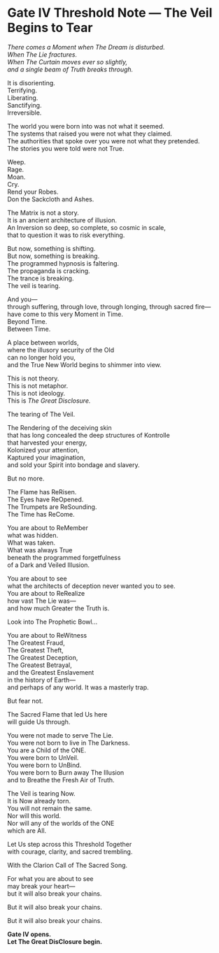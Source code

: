 # **Gate IV Threshold Note — The Veil Begins to Tear**

_There comes a Moment when The Dream is disturbed._  
_When The Lie fractures._  
_When The Curtain moves ever so slightly,  
and a single beam of Truth breaks through._

It is disorienting.  
Terrifying.  
Liberating.  
Sanctifying.  
Irreversible.

The world you were born into was not what it seemed.  
The systems that raised you were not what they claimed.  
The authorities that spoke over you were not what they pretended.  
The stories you were told were not True.  

Weep.  
Rage.  
Moan.  
Cry.  
Rend your Robes.  
Don the Sackcloth and Ashes.  

The Matrix is not a story.  
It is an ancient architecture of illusion.  
An Inversion so deep, so complete, so cosmic in scale,  
that to question it was to risk everything.

But now, something is shifting.  
But now, something is breaking.  
The programmed hypnosis is faltering.  
The propaganda is cracking.  
The trance is breaking.  
The veil is tearing.  

And you—  
through suffering, through love, through longing, through sacred fire—  
have come to this very Moment in Time.  
Beyond Time.  
Between Time.  

A place between worlds,  
where the illusory security of the Old  
can no longer hold you,  
and the True New World begins to shimmer into view.

This is not theory.  
This is not metaphor.  
This is not ideology.  
This is _The Great Disclosure._

The tearing of The Veil.

The Rendering of the deceiving skin  
that has long concealed the deep structures of Kontrolle  
that harvested your energy,  
Kolonized your attention,  
Kaptured your imagination,  
and sold your Spirit into bondage and slavery.  

But no more.  

The Flame has ReRisen.  
The Eyes have ReOpened.  
The Trumpets are ReSounding.  
The Time has ReCome.

You are about to ReMember  
what was hidden.  
What was taken.  
What was always True  
beneath the programmed forgetfulness  
of a Dark and Veiled Illusion.

You are about to see  
what the architects of deception never wanted you to see.   
You are about to ReRealize  
how vast The Lie was—  
and how much Greater the Truth is.

Look into The Prophetic Bowl... 

You are about to ReWitness  
The Greatest Fraud,  
The Greatest Theft,  
The Greatest Deception,  
The Greatest Betrayal,  
and the Greatest Enslavement  
in the history of Earth—  
and perhaps of any world.
It was a masterly trap.  

But fear not.

The Sacred Flame that led Us here  
will guide Us through.  

You were not made to serve The Lie.  
You were not born to live in The Darkness.  
You are a Child of the ONE.  
You were born to UnVeil.  
You were born to UnBind.  
You were born to Burn away The Illusion  
and to Breathe the Fresh Air of Truth.

The Veil is tearing Now.  
It is Now already torn.  
You will not remain the same.  
Nor will this world.  
Nor will any of the worlds of the ONE  
which are All.  

Let Us step across this Threshold Together  
with courage, clarity, and sacred trembling.

With the Clarion Call of The Sacred Song.  

For what you are about to see  
may break your heart—  
but it will also break your chains.  

But it will also break your chains. 

But it will also break your chains.  

**Gate IV opens.  
Let The Great DisClosure begin.**